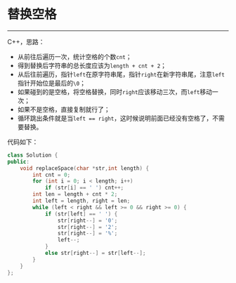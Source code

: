 # 替换空格

--- 

C++，思路：
- 从前往后遍历一次，统计空格的个数`cnt`；
- 得到替换后字符串的总长度应该为`length + cnt + 2`；
- 从后往前遍历，指针`left`在原字符串尾，指针`right`在新字符串尾，注意`left`指针开始位是最后的`\0`；
- 如果碰到的是空格，将空格替换，同时`right`应该移动三次，而`left`移动一次；
- 如果不是空格，直接复制就行了；
- 循环跳出条件就是当`left == right`，这时候说明前面已经没有空格了，不需要替换。

代码如下：

```cpp
class Solution {
public:
	void replaceSpace(char *str,int length) {
        int cnt = 0;
        for (int i = 0; i < length; i++)
            if (str[i] == ' ') cnt++;
        int len = length + cnt * 2;
        int left = length, right = len;
        while (left < right && left >= 0 && right >= 0) {
            if (str[left] == ' ') {
                str[right--] = '0';
                str[right--] = '2';
                str[right--] = '%';
                left--;
            }
            else str[right--] = str[left--];
        }
	}
};
```